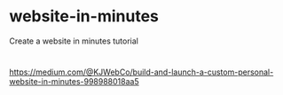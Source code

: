 # website-in-minutes
Create a website in minutes tutorial
#
https://medium.com/@KJWebCo/build-and-launch-a-custom-personal-website-in-minutes-998988018aa5
